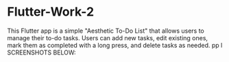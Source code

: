 # Flutter-Work-2
This Flutter app is a simple "Aesthetic To-Do List" that allows users to manage their to-do tasks. Users can add new tasks, edit existing ones, mark them as completed with a long press, and delete tasks as needed. pp l
SCREENSHOTS BELOW:
